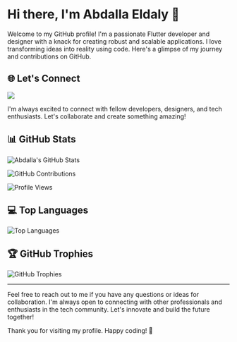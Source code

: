 # Hi there, I'm Abdalla Eldaly 👋

Welcome to my GitHub profile! I'm a passionate Flutter developer and designer with a knack for creating robust and scalable applications. I love transforming ideas into reality using code. Here's a glimpse of my journey and contributions on GitHub.

## 🌐 Let's Connect

 [<img src="https://img.icons8.com/color/48/000000/linkedin.png"/>](https://www.linkedin.com/in/abdalla-eldaly-02621223b/)

I'm always excited to connect with fellow developers, designers, and tech enthusiasts. Let's collaborate and create something amazing!

## 📊 GitHub Stats

![Abdalla's GitHub Stats](https://github-readme-stats.vercel.app/api?username=Abdalla-Eldaly&show_icons=true&theme=radical)

![GitHub Contributions](https://github-readme-streak-stats.herokuapp.com/?user=Abdalla-Eldaly&theme=radical)

![Profile Views](https://komarev.com/ghpvc/?username=Abdalla-Eldaly&color=blueviolet)

## 💻 Top Languages

![Top Languages](https://github-readme-stats.vercel.app/api/top-langs/?username=Abdalla-Eldaly&layout=compact&theme=radical)

## 🏆 GitHub Trophies

![GitHub Trophies](https://github-profile-trophy.vercel.app/?username=Abdalla-Eldaly&theme=radical)

---

Feel free to reach out to me if you have any questions or ideas for collaboration. I'm always open to connecting with other professionals and enthusiasts in the tech community. Let's innovate and build the future together!

Thank you for visiting my profile. Happy coding! 🚀
